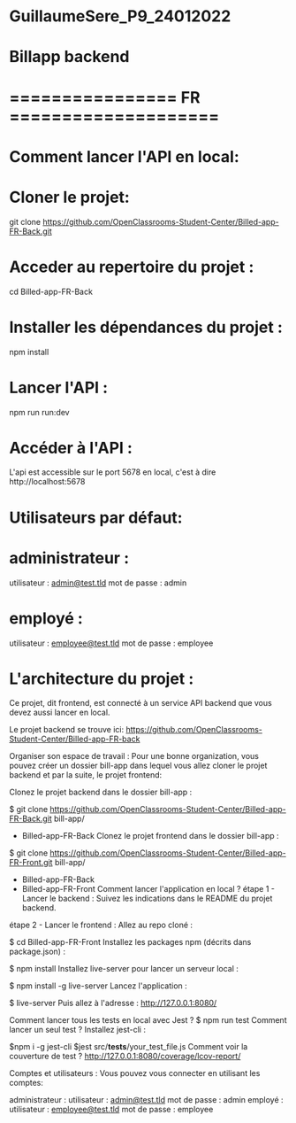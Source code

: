 # GuillaumeSere_P9_24012022

# Billapp backend
 # ================ FR ====================

 # Comment lancer l'API en local:
 # Cloner le projet:
git clone https://github.com/OpenClassrooms-Student-Center/Billed-app-FR-Back.git
 # Acceder au repertoire du projet :
cd Billed-app-FR-Back
 # Installer les dépendances du projet :
npm install
 # Lancer l'API :
npm run run:dev
 # Accéder à l'API :
L'api est accessible sur le port 5678 en local, c'est à dire http://localhost:5678

 # Utilisateurs par défaut:
 # administrateur :
utilisateur : admin@test.tld 
mot de passe : admin
 # employé :
utilisateur : employee@test.tld
mot de passe : employee

# L'architecture du projet :
Ce projet, dit frontend, est connecté à un service API backend que vous devez aussi lancer en local.

Le projet backend se trouve ici: https://github.com/OpenClassrooms-Student-Center/Billed-app-FR-back

Organiser son espace de travail :
Pour une bonne organization, vous pouvez créer un dossier bill-app dans lequel vous allez cloner le projet backend et par la suite, le projet frontend:

Clonez le projet backend dans le dossier bill-app :

$ git clone https://github.com/OpenClassrooms-Student-Center/Billed-app-FR-Back.git
bill-app/
   - Billed-app-FR-Back
Clonez le projet frontend dans le dossier bill-app :

$ git clone https://github.com/OpenClassrooms-Student-Center/Billed-app-FR-Front.git
bill-app/
   - Billed-app-FR-Back
   - Billed-app-FR-Front
Comment lancer l'application en local ?
étape 1 - Lancer le backend :
Suivez les indications dans le README du projet backend.

étape 2 - Lancer le frontend :
Allez au repo cloné :

$ cd Billed-app-FR-Front
Installez les packages npm (décrits dans package.json) :

$ npm install
Installez live-server pour lancer un serveur local :

$ npm install -g live-server
Lancez l'application :

$ live-server
Puis allez à l'adresse : http://127.0.0.1:8080/

Comment lancer tous les tests en local avec Jest ?
$ npm run test
Comment lancer un seul test ?
Installez jest-cli :

$npm i -g jest-cli
$jest src/__tests__/your_test_file.js
Comment voir la couverture de test ?
http://127.0.0.1:8080/coverage/lcov-report/

Comptes et utilisateurs :
Vous pouvez vous connecter en utilisant les comptes:

administrateur :
utilisateur : admin@test.tld 
mot de passe : admin
employé :
utilisateur : employee@test.tld
mot de passe : employee
